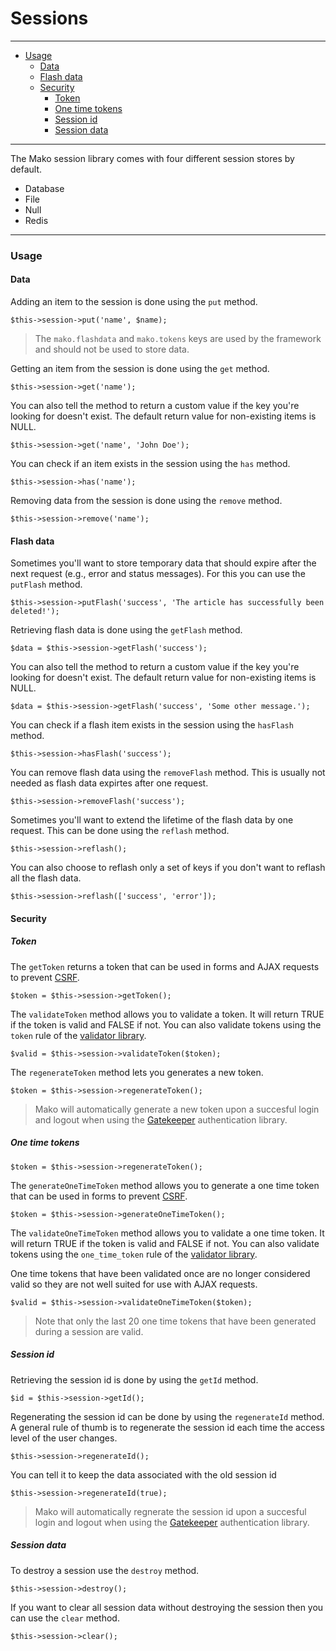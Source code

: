 # Sessions

--------------------------------------------------------

* [Usage](#usage)
	- [Data](#usage:data)
	- [Flash data](#usage:flash_data)
	- [Security](#usage:security)
		- [Token](#usage:security:token)
		- [One time tokens](#usage:security:one_time_tokens)
		- [Session id](#usage:security:session_id)
		- [Session data](#usage:security:session_data)

--------------------------------------------------------

The Mako session library comes with four different session stores by default.

* Database
* File
* Null
* Redis

--------------------------------------------------------

<a id="usage"></a>

### Usage

<a id="usage:data"></a>

#### Data

Adding an item to the session is done using the ```put``` method.

	$this->session->put('name', $name);

> The ```mako.flashdata``` and ```mako.tokens``` keys are used by the framework and should not be used to store data. 

Getting an item from the session is done using the ```get``` method.

	$this->session->get('name');

You can also tell the method to return a custom value if the key you're looking for doesn't exist. The default return value for non-existing items is NULL.

	$this->session->get('name', 'John Doe');

You can check if an item exists in the session using the ```has``` method.

	$this->session->has('name');

Removing data from the session is done using the ```remove``` method.

	$this->session->remove('name');

<a id="usage:flash_data"></a>

#### Flash data

Sometimes you'll want to store temporary data that should expire after the next request (e.g., error and status messages). For this you can use the ```putFlash``` method.

	$this->session->putFlash('success', 'The article has successfully been deleted!');

Retrieving flash data is done using the ```getFlash``` method.

	$data = $this->session->getFlash('success');

You can also tell the method to return a custom value if the key you're looking for doesn't exist. The default return value for non-existing items is NULL.

	$data = $this->session->getFlash('success', 'Some other message.');

You can check if a flash item exists in the session using the ```hasFlash``` method.

	$this->session->hasFlash('success');

You can remove flash data using the ```removeFlash``` method. This is usually not needed as flash data expirtes after one request.

	$this->session->removeFlash('success');

Sometimes you'll want to extend the lifetime of the flash data by one request. This can be done using the ```reflash``` method.

	$this->session->reflash();

You can also choose to reflash only a set of keys if you don't want to reflash all the flash data.

	$this->session->reflash(['success', 'error']);

<a id="usage:security"></a>

#### Security

<a id="usage:security:token"></a>

##### Token

The ```getToken``` returns a token that can be used in forms and AJAX requests to prevent [CSRF](http://en.wikipedia.org/wiki/Cross-site_request_forgery).

	$token = $this->session->getToken();

The ```validateToken``` method allows you to validate a token. It will return TRUE if the token is valid and FALSE if not. You can also validate tokens using the ```token``` rule of the [validator library](:base_url:/docs/:version:/learn-more:validation).

	$valid = $this->session->validateToken($token);

The ```regenerateToken``` method lets you generates a new token. 

	$token = $this->session->regenerateToken();

> Mako will automatically generate a new token upon a succesful login and logout when using the [Gatekeeper](:base_url:/docs/:version:/security:authentication) authentication library.

<a id="usage:security:one_time_tokens"></a>

##### One time tokens

	$token = $this->session->regenerateToken();

The ```generateOneTimeToken``` method allows you to generate a one time token that can be used in forms to prevent [CSRF](http://en.wikipedia.org/wiki/Cross-site_request_forgery).

	$token = $this->session->generateOneTimeToken();

The ```validateOneTimeToken``` method allows you to validate a one time token. It will return TRUE if the token is valid and FALSE if not. You can also validate tokens using the ```one_time_token``` rule of the [validator library](:base_url:/docs/:version:/learn-more:validation). 

One time tokens that have been validated once are no longer considered valid so they are not well suited for use with AJAX requests.

	$valid = $this->session->validateOneTimeToken($token);

> Note that only the last 20 one time tokens that have been generated during a session are valid.

<a id="usage:security:session_id"></a>

##### Session id

Retrieving the session id is done by using the ```getId``` method.

	$id = $this->session->getId();

Regenerating the session id can be done by using the ```regenerateId``` method. A general rule of thumb is to regenerate the session id each time the access level of the user changes.

	$this->session->regenerateId();

You can tell it to keep the data associated with the old session id

	$this->session->regenerateId(true);

> Mako will automatically regnerate the session id upon a succesful login and logout when using the [Gatekeeper](:base_url:/docs/:version:/security:authentication) authentication library.

<a id="usage:security:session_data"></a>

##### Session data

To destroy a session use the ```destroy``` method.

	$this->session->destroy();

If you want to clear all session data without destroying the session then you can use the ```clear``` method.

	$this->session->clear();
